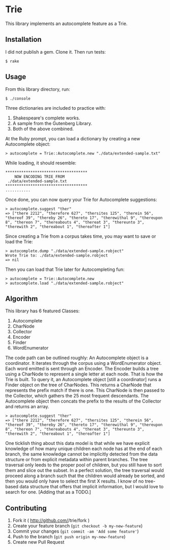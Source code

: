# Trie

This library implements an autocomplete feature as a Trie.

## Installation

I did not publish a gem. Clone it.  Then run tests:

    $ rake

## Usage

From this library directory, run:

    $ ./console

Three dictionaries are included to practice with:

1. Shakespeare's complete works.
2. A sample from the Gutenberg Library.
3. Both of the above combined.

At the Ruby prompt, you can load a dictionary by creating a
new Autocomplete object:

    > autocomplete = Trie::Autocomplete.new "./data/extended-sample.txt"

While loading, it should resemble:

    ************************************
        NOW ENCODING TRIE FROM
     ./data/extended-sample.txt
    ************************************
    ...........

Once done, you can now query your Trie for Autocomplete
suggestions:

    > autocomplete.suggest "ther"
    => ["there 2212", "therefore 627", "thersites 125", "therein 56", "thereof 39", "thereby 26", "thereto 17", "therewithal 9", "thereupon 8", "thereon 7", "thereabouts 4", "thereat 3", "thereunto 3", "therewith 2", "thereabout 1", "thereafter 1"]

Since creating a Trie from a corpus takes time, you may want to save
or load the Trie:

    > autocomplete.dump "./data/extended-sample.robject"
    Wrote Trie to: ./data/extended-sample.robject
    => nil 

Then you can load that Trie later for Autocompleting fun:

    > autocomplete = Trie::Autocomplete.new
    > autocomplete.load "./data/extended-sample.robject"

## Algorithm

This library has 6 featured Classes:

1. Autocomplete
2. CharNode
3. Collector
4. Encoder
5. Finder
6. WordEnumerator

The code path can be outlined roughly:
An Autocomplete object is a coordinator.  It iterates through the
corpus using a WordEnumerator object.  Each word emitted is sent
through an Encoder.  The Encoder builds a tree using a CharNode
to represent a single letter at each node.  That is how the Trie
is built.  To query it, an Autocomplete object [still a coordinator]
runs a Finder object on the tree of CharNodes.  This returns a
CharNode that represents the prefix match if there is one.  This
CharNode is then passed to the Collector, which gathers the 25
most frequent descendants.  The Autocomplete object then concats
the prefix to the results of the Collector and returns an
array.

    > autocomplete.suggest "ther"
    => ["there 2212", "therefore 627", "thersites 125", "therein 56", "thereof 39", "thereby 26", "thereto 17", "therewithal 9", "thereupon 8", "thereon 7", "thereabouts 4", "thereat 3", "thereunto 3", "therewith 2", "thereabout 1", "thereafter 1"]

One ticklish thing about this data model is that
while we have explicit
knowledge of how many unique children each node has at the end
of each branch,
the same knowledge cannot be implicitly detected from the data
structure or from explicit metadata within parent branches.
The tree traversal only leeds to the proper pool of
children, but you still have to sort them and slice out the subset.
In a perfect solution, the tree traversal would proceed along a
branch such that the children would already be sorted, and then
you would only have to select the first X results. 
I know of no tree-based data structure that
offers that implicit information, but I would love to
search for one. [Adding that as a TODO.]

## Contributing

1. Fork it ( http://github.com/<my-github-username>/trie/fork )
2. Create your feature branch (`git checkout -b my-new-feature`)
3. Commit your changes (`git commit -am 'Add some feature'`)
4. Push to the branch (`git push origin my-new-feature`)
5. Create new Pull Request
